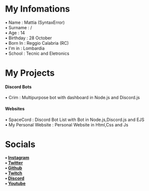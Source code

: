 <h1>My Infomations</h1>
 <p>
• Name : Mattia (SyntaxError) <br>
• Surname : / <br>
• Age : 14 <br>
• Birthday : 28 October <br>
• Born In : Reggio Calabria (RC) <br>
• I'm in : Lombardia <br>
• School : Tecnic and Eletronics <br>
</p>
<h1>My Projects</h1>

<mark><b><h4>Discord Bots</h4></b></mark>
• Crim : Multipurpose bot with dashboard in Node.js and Discord.js

<h4>Websites</h4>
• SpaceCord : Discord Bot List with Bot in Node.js,Discord.js and EJS<br>
• My Personal Website : Personal Website in Html,Css and Js

<h1>Socials</h1>

<b> • <a href="https://instagram.com/mattia___ig">Instagram</a> <br>
• <a href="https://twitter.com/">Twitter</a> <br>
• <a href="https://github.com/SyntaxErrors404">Github</a> <br>
• <a href="https://twitch.tv/">Twitch</a> <br>
• <a href="https://discord.com/channels/@me/698945624258773023">Discord</a> <br>
• <a href="https://youtube.com/">Youtube</a> </b>
